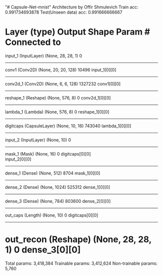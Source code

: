"# Capsule-Net-mnist" Architecture by Offir Shmulevich
Train acc: 0.991734693878
Test(Unseen data) acc: 0.991666666667				

Layer (type)                    Output Shape         Param #     Connected to                     
==================================================================================================
input_1 (InputLayer)            (None, 28, 28, 1)    0                                            
__________________________________________________________________________________________________
conv1 (Conv2D)                  (None, 20, 20, 128)  10496       input_1[0][0]                    
__________________________________________________________________________________________________
conv2d_1 (Conv2D)               (None, 6, 6, 128)    1327232     conv1[0][0]                      
__________________________________________________________________________________________________
reshape_1 (Reshape)             (None, 576, 8)       0           conv2d_1[0][0]                   
__________________________________________________________________________________________________
lambda_1 (Lambda)               (None, 576, 8)       0           reshape_1[0][0]                  
__________________________________________________________________________________________________
digitcaps (CapsuleLayer)        (None, 10, 16)       743040      lambda_1[0][0]                   
__________________________________________________________________________________________________
input_2 (InputLayer)            (None, 10)           0                                            
__________________________________________________________________________________________________
mask_1 (Mask)                   (None, 16)           0           digitcaps[0][0]                  
                                                                 input_2[0][0]                    
__________________________________________________________________________________________________
dense_1 (Dense)                 (None, 512)          8704        mask_1[0][0]                     
__________________________________________________________________________________________________
dense_2 (Dense)                 (None, 1024)         525312      dense_1[0][0]                    
__________________________________________________________________________________________________
dense_3 (Dense)                 (None, 784)          803600      dense_2[0][0]                    
__________________________________________________________________________________________________
out_caps (Length)               (None, 10)           0           digitcaps[0][0]                  
__________________________________________________________________________________________________
out_recon (Reshape)             (None, 28, 28, 1)    0           dense_3[0][0]                    
==================================================================================================
Total params: 3,418,384
Trainable params: 3,412,624
Non-trainable params: 5,760

